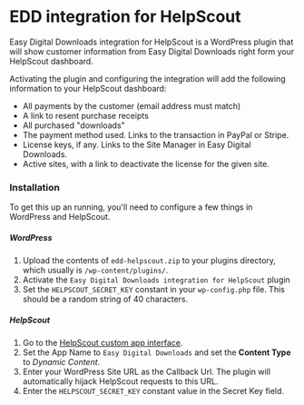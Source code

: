 EDD integration for HelpScout
=============

Easy Digital Downloads integration for HelpScout is a WordPress plugin that will show customer information from Easy Digital Downloads right form your HelpScout dashboard.

Activating the plugin and configuring the integration will add the following information to your HelpScout dashboard:

- All payments by the customer (email address must match)
- A link to resent purchase receipts
- All purchased "downloads"
- The payment method used. Links to the transaction in PayPal or Stripe.
- License keys, if any. Links to the Site Manager in Easy Digital Downloads.
- Active sites, with a link to deactivate the license for the given site.


### Installation

To get this up an running, you'll need to configure a few things in WordPress and HelpScout.

##### WordPress
1. Upload the contents of `edd-helpscout.zip` to your plugins directory, which usually is `/wp-content/plugins/`.
1. Activate the `Easy Digital Downloads integration for HelpScout` plugin
1. Set the `HELPSCOUT_SECRET_KEY` constant in your `wp-config.php` file. This should be a random string of 40 characters.

##### HelpScout

1. Go to the [HelpScout custom app interface](https://secure.helpscout.net/apps/custom/).
1. Set the App Name to `Easy Digital Downloads` and set the **Content Type** to *Dynamic Content*.
1. Enter your WordPress Site URL as the Callback Url. The plugin will automatically hijack HelpScout requests to this URL.
1. Enter the `HELPSCOUT_SECRET_KEY` constant value in the Secret Key field.
